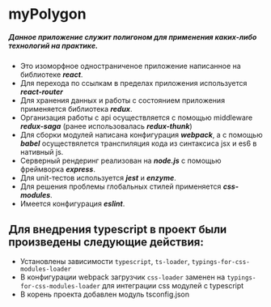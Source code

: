 # myPolygon

##### Данное приложение служит полигоном для применения каких-либо технологий на практике.
* Это изоморфное одностраниченое приложение написанное на библиотеке ***react***.
* Для перехода по ссылкам в пределах приложения используется ***react-router***
* Для хранения данных и работы с состоянием приложения применяется библиотека ***redux***.
* Организация работы с api осуществляется с помощью middleware ***redux-saga*** (ранее использовалась ***redux-thunk***)
* Для сборки модулей написана конфигурация ***webpack***, а с помощью ***babel*** осуществялется транспиляция кода из синтаксиса jsx и es6 в нативный js.
* Серверный рендеринг реализован на ***node.js*** с помощью фреймворка ***express***.
* Для unit-тестов используется ***jest*** и ***enzyme***.
* Для решения проблемы глобальных стилей применяется ***css-modules***.
* Имеется конфигурация ***eslint***.

## Для внедрения typescript в проект были произведены следующие действия:
 - Установлены зависимости `typescript`, `ts-loader`, `typings-for-css-modules-loader`
 - В конфигурации webpack загрузчик `css-loader` заменен на `typings-for-css-modules-loader` для интеграции css модулей c typescript
 - В корень проекта добавлен модуль tsconfig.json

